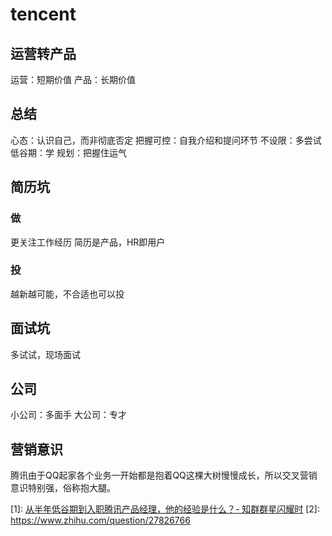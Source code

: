 # tencent

## 运营转产品

运营：短期价值
产品：长期价值

## 总结

心态：认识自己，而非彻底否定
把握可控：自我介绍和提问环节
不设限：多尝试
低谷期：学
规划：把握住运气

## 简历坑

### 做

更关注工作经历
简历是产品，HR即用户

### 投

越新越可能，不合适也可以投

## 面试坑

多试试，现场面试

## 公司

小公司：多面手
大公司：专才

## 营销意识

腾讯由于QQ起家各个业务一开始都是抱着QQ这棵大树慢慢成长，所以交叉营销意识特别强，俗称抱大腿。

[1]: [从半年低谷期到入职腾讯产品经理，他的经验是什么？- 知群群星闪耀时](https://zhuanlan.zhihu.com/p/257044198)
[2]: https://www.zhihu.com/question/27826766
